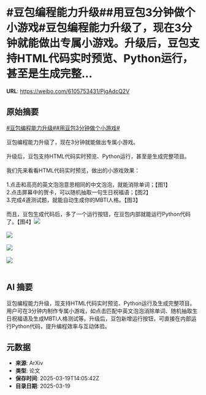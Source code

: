 # #豆包编程能力升级##用豆包3分钟做个小游戏#豆包编程能力升级了，现在3分钟就能做出专属小游戏。升级后，豆包支持HTML代码实时预览、Python运行，甚至是生成完整...

**URL**: https://weibo.com/6105753431/PjgAdcQ2V

## 原始摘要

<a href="https://m.weibo.cn/search?containerid=231522type%3D1%26t%3D10%26q%3D%23%E8%B1%86%E5%8C%85%E7%BC%96%E7%A8%8B%E8%83%BD%E5%8A%9B%E5%8D%87%E7%BA%A7%23&amp;extparam=%23%E8%B1%86%E5%8C%85%E7%BC%96%E7%A8%8B%E8%83%BD%E5%8A%9B%E5%8D%87%E7%BA%A7%23" data-hide=""><span class="surl-text">#豆包编程能力升级#</span></a><a href="https://m.weibo.cn/search?containerid=231522type%3D1%26t%3D10%26q%3D%23%E7%94%A8%E8%B1%86%E5%8C%853%E5%88%86%E9%92%9F%E5%81%9A%E4%B8%AA%E5%B0%8F%E6%B8%B8%E6%88%8F%23&amp;extparam=%23%E7%94%A8%E8%B1%86%E5%8C%853%E5%88%86%E9%92%9F%E5%81%9A%E4%B8%AA%E5%B0%8F%E6%B8%B8%E6%88%8F%23" data-hide=""><span class="surl-text">#用豆包3分钟做个小游戏#</span></a><br><br>豆包编程能力升级了，现在3分钟就能做出专属小游戏。<br><br>升级后，豆包支持HTML代码实时预览、Python运行，甚至是生成完整项目。<br><br>我们先来看看HTML代码实时预览，做出的小游戏效果：<br><br>1.点击和高亮的英文泡泡意思相同的中文泡泡，就能消除单词；【图1】<br>2.点击屏幕中的贺卡，可以随机抽取一句生日祝福语；【图2】<br>3.完成4道测试题，就能自动生成你的MBTI人格。【图3】<br><br>而且，豆包生成代码后，多了一个运行按钮，在豆包内部就能运行Python代码了。【图4】<img style="" src="https://tvax1.sinaimg.cn/large/006Fd7o3gy1hzm9u4zq08g30hq0n4toe.gif" referrerpolicy="no-referrer"><br><br><img style="" src="https://tvax2.sinaimg.cn/large/006Fd7o3gy1hzm9u7nu0qg30hq0n4e81.gif" referrerpolicy="no-referrer"><br><br><img style="" src="https://tvax3.sinaimg.cn/large/006Fd7o3gy1hzm9u7n2m1g30hq0n4k8o.gif" referrerpolicy="no-referrer"><br><br><img style="" src="https://tvax3.sinaimg.cn/large/006Fd7o3gy1hzm9u7kli8g30g00c4gs8.gif" referrerpolicy="no-referrer"><br><br>

## AI 摘要

豆包编程能力升级，现支持HTML代码实时预览、Python运行及生成完整项目。用户可在3分钟内制作专属小游戏，如点击匹配中英文泡泡消除单词、随机抽取生日祝福语及生成MBTI人格测试等。升级后，豆包新增运行按钮，可直接在内部运行Python代码，提升编程效率与互动体验。

## 元数据

- **来源**: ArXiv
- **类型**: 论文
- **保存时间**: 2025-03-19T14:05:42Z
- **目录日期**: 2025-03-19
